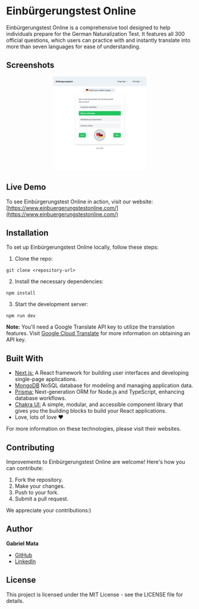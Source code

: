 # Einbürgerungstest Online

Einbürgerungstest Online is a comprehensive tool designed to help individuals prepare for the German Naturalization Test. It features all 300 official questions, which users can practice with and instantly translate into more than seven languages for ease of understanding.

## Screenshots

<p align="center">
  <img src="images/screenshot-readme.gif" style="width: 50%;"/>
</p>


## Live Demo

To see Einbürgerungstest Online in action, visit our website: [https://www.einbuergerungstestonline.com/](https://www.einbuergerungstestonline.com/)

## Installation

To set up Einbürgerungstest Online locally, follow these steps:

1. Clone the repo:
```
git clone <repository-url>
```
2. Install the necessary dependencies:

```
npm install
```
3. Start the development server:
```
npm run dev
```


**Note:** You'll need a Google Translate API key to utilize the translation features. Visit [Google Cloud Translate](https://cloud.google.com/translate?hl=en) for more information on obtaining an API key.

## Built With

- [Next.js:](https://nextjs.org/) A React framework for building user interfaces and developing single-page applications.
- [MongoDB](https://www.mongodb.com/) NoSQL database for modeling and managing application data.
- [Prisma:](https://www.prisma.io/) Next-generation ORM for Node.js and TypeScript, enhancing database workflows.
- [Chakra UI:](https://chakra-ui.com/) A simple, modular, and accessible component library that gives you the building blocks to build your React applications.
- Love, lots of love ♥

For more information on these technologies, please visit their websites.

## Contributing

Improvements to Einbürgerungstest Online are welcome! Here's how you can contribute:

1. Fork the repository.
2. Make your changes.
3. Push to your fork.
4. Submit a pull request.

We appreciate your contributions:)

## Author

**Gabriel Mata**

- [GitHub](https://github.com/freeflyaz)
- [LinkedIn](https://www.linkedin.com/in/freeflyaz/)

## License

This project is licensed under the MIT License - see the LICENSE file for details.


